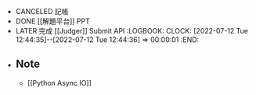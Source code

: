 - CANCELED 記帳
- DONE [[解題平台]] PPT
- LATER 完成 [[Judger]] Submit API
  :LOGBOOK:
  CLOCK: [2022-07-12 Tue 12:44:35]--[2022-07-12 Tue 12:44:36] =>  00:00:01
  :END:
- ## Note
	- [[Python Async IO]]